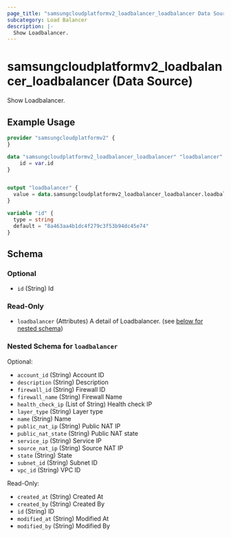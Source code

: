 ```yaml
---
page_title: "samsungcloudplatformv2_loadbalancer_loadbalancer Data Source - samsungcloudplatformv2"
subcategory: Load Balancer
description: |-
  Show Loadbalancer.
---
```


# samsungcloudplatformv2_loadbalancer_loadbalancer (Data Source)

Show Loadbalancer.

## Example Usage

```terraform
provider "samsungcloudplatformv2" {
}

data "samsungcloudplatformv2_loadbalancer_loadbalancer" "loadbalancer" {
    id = var.id
}


output "loadbalancer" {
  value = data.samsungcloudplatformv2_loadbalancer_loadbalancer.loadbalancer
}

variable "id" {
  type = string
  default = "8a463aa4b1dc4f279c3f53b94dc45e74"
}
```

<!-- schema generated by tfplugindocs -->
## Schema

### Optional

- `id` (String) Id

### Read-Only

- `loadbalancer` (Attributes) A detail of Loadbalancer. (see [below for nested schema](#nestedatt--loadbalancer))

<a id="nestedatt--loadbalancer"></a>
### Nested Schema for `loadbalancer`

Optional:

- `account_id` (String) Account ID
- `description` (String) Description
- `firewall_id` (String) Firewall ID
- `firewall_name` (String) Firewall Name
- `health_check_ip` (List of String) Health check IP
- `layer_type` (String) Layer type
- `name` (String) Name
- `public_nat_ip` (String) Public NAT IP
- `public_nat_state` (String) Public NAT state
- `service_ip` (String) Service IP
- `source_nat_ip` (String) Source NAT IP
- `state` (String) State
- `subnet_id` (String) Subnet ID
- `vpc_id` (String) VPC ID

Read-Only:

- `created_at` (String) Created At
- `created_by` (String) Created By
- `id` (String) ID
- `modified_at` (String) Modified At
- `modified_by` (String) Modified By